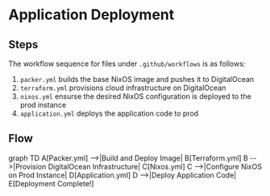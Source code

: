 # Application Deployment

## Steps

The workflow sequence for files under `.github/workflows` is as follows:

1. `packer.yml` builds the base NixOS image and pushes it to DigitalOcean
2. `terraform.yml` provisions cloud infrastructure on DigitalOcean
3. `nixos.yml` ensurse the desired NixOS configuration is deployed to the prod instance
4. `application.yml` deploys the application code to prod

## Flow

graph TD
    A[Packer.yml] -->|Build and Deploy Image| B[Terraform.yml]
    B -->|Provision DigitalOcean Infrastructure| C[Nixos.yml]
    C -->|Configure NixOS on Prod Instance| D[Application.yml]
    D -->|Deploy Application Code| E[Deployment Complete!]
